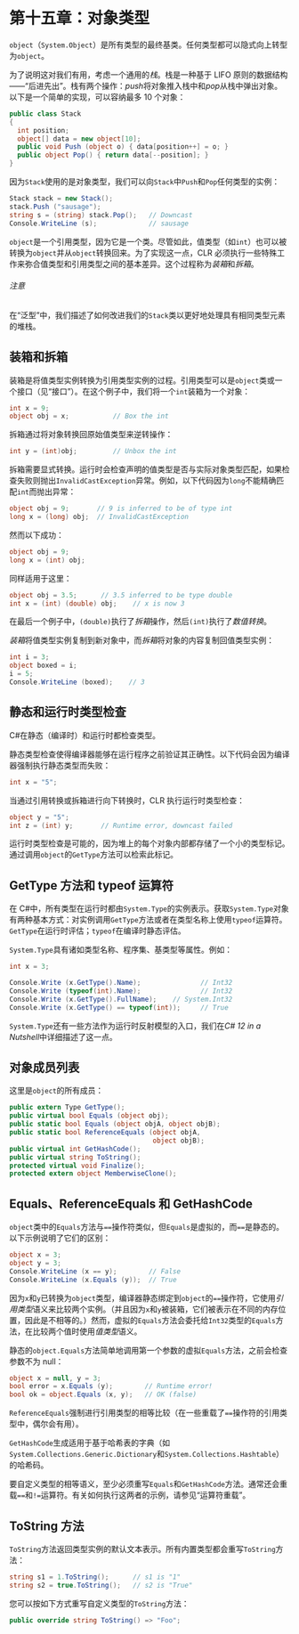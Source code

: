 # 第十五章：对象类型

`object`（`System.Object`）是所有类型的最终基类。任何类型都可以隐式向上转型为`object`。

为了说明这对我们有用，考虑一个通用的*栈*。栈是一种基于 LIFO 原则的数据结构——“后进先出”。栈有两个操作：*push*将对象推入栈中和*pop*从栈中弹出对象。以下是一个简单的实现，可以容纳最多 10 个对象：

```cs
public class Stack
{
  int position;
  object[] data = new object[10];
  public void Push (object o) { data[position++] = o; }
  public object Pop() { return data[--position]; }
}
```

因为`Stack`使用的是对象类型，我们可以向`Stack`中`Push`和`Pop`任何类型的实例：

```cs
Stack stack = new Stack();
stack.Push ("sausage");
string s = (string) stack.Pop();   // Downcast
Console.WriteLine (s);             // sausage
```

`object`是一个引用类型，因为它是一个类。尽管如此，值类型（如`int`）也可以被转换为`object`并从`object`转换回来。为了实现这一点，CLR 必须执行一些特殊工作来弥合值类型和引用类型之间的基本差异。这个过程称为*装箱*和*拆箱*。

###### 注意

在“泛型”中，我们描述了如何改进我们的`Stack`类以更好地处理具有相同类型元素的堆栈。

## 装箱和拆箱

装箱是将值类型实例转换为引用类型实例的过程。引用类型可以是`object`类或一个接口（见“接口”）。在这个例子中，我们将一个`int`装箱为一个对象：

```cs
int x = 9;
object obj = x;           // Box the int
```

拆箱通过将对象转换回原始值类型来逆转操作：

```cs
int y = (int)obj;         // Unbox the int
```

拆箱需要显式转换。运行时会检查声明的值类型是否与实际对象类型匹配，如果检查失败则抛出`InvalidCastException`异常。例如，以下代码因为`long`不能精确匹配`int`而抛出异常：

```cs
object obj = 9;       // 9 is inferred to be of type int
long x = (long) obj;  // InvalidCastException
```

然而以下成功：

```cs
object obj = 9;
long x = (int) obj;
```

同样适用于这里：

```cs
object obj = 3.5;      // 3.5 inferred to be type double
int x = (int) (double) obj;    // x is now 3
```

在最后一个例子中，`(double)`执行了*拆箱*操作，然后`(int)`执行了*数值转换*。

*装箱*将值类型实例复制到新对象中，而*拆箱*将对象的内容复制回值类型实例：

```cs
int i = 3;
object boxed = i;
i = 5;
Console.WriteLine (boxed);    // 3
```

## 静态和运行时类型检查

C#在静态（编译时）和运行时都检查类型。

静态类型检查使得编译器能够在运行程序之前验证其正确性。以下代码会因为编译器强制执行静态类型而失败：

```cs
int x = "5";
```

当通过引用转换或拆箱进行向下转换时，CLR 执行运行时类型检查：

```cs
object y = "5";
int z = (int) y;       // Runtime error, downcast failed
```

运行时类型检查是可能的，因为堆上的每个对象内部都存储了一个小的类型标记。通过调用`object`的`GetType`方法可以检索此标记。

## GetType 方法和 typeof 运算符

在 C#中，所有类型在运行时都由`System.Type`的实例表示。获取`System.Type`对象有两种基本方式：对实例调用`GetType`方法或者在类型名称上使用`typeof`运算符。`GetType`在运行时评估；`typeof`在编译时静态评估。

`System.Type`具有诸如类型名称、程序集、基类型等属性。例如：

```cs
int x = 3;

Console.Write (x.GetType().Name);               // Int32
Console.Write (typeof(int).Name);               // Int32
Console.Write (x.GetType().FullName);    // System.Int32
Console.Write (x.GetType() == typeof(int));     // True
```

`System.Type`还有一些方法作为运行时反射模型的入口，我们在*C# 12 in a Nutshell*中详细描述了这一点。

## 对象成员列表

这里是`object`的所有成员：

```cs
public extern Type GetType();
public virtual bool Equals (object obj);
public static bool Equals (object objA, object objB);
public static bool ReferenceEquals (object objA,
                                    object objB);
public virtual int GetHashCode();
public virtual string ToString();
protected virtual void Finalize();
protected extern object MemberwiseClone();
```

## Equals、ReferenceEquals 和 GetHashCode

`object`类中的`Equals`方法与`==`操作符类似，但`Equals`是虚拟的，而`==`是静态的。以下示例说明了它们的区别：

```cs
object x = 3;
object y = 3;
Console.WriteLine (x == y);        // False
Console.WriteLine (x.Equals (y));  // True
```

因为`x`和`y`已转换为`object`类型，编译器静态绑定到`object`的`==`操作符，它使用*引用类型*语义来比较两个实例。（并且因为`x`和`y`被装箱，它们被表示在不同的内存位置，因此是不相等的。）然而，虚拟的`Equals`方法会委托给`Int32`类型的`Equals`方法，在比较两个值时使用*值类型*语义。

静态的`object.Equals`方法简单地调用第一个参数的虚拟`Equals`方法，之前会检查参数不为 null：

```cs
object x = null, y = 3;
bool error = x.Equals (y);        // Runtime error!
bool ok = object.Equals (x, y);   // OK (false)
```

`ReferenceEquals`强制进行引用类型的相等比较（在一些重载了`==`操作符的引用类型中，偶尔会有用）。

`GetHashCode`生成适用于基于哈希表的字典（如`System.Collections.Generic.Dictionary`和`System.Collections.Hashtable`）的哈希码。

要自定义类型的相等语义，至少必须重写`Equals`和`GetHashCode`方法。通常还会重载`==`和`!=`运算符。有关如何执行这两者的示例，请参见“运算符重载”。

## ToString 方法

`ToString`方法返回类型实例的默认文本表示。所有内置类型都会重写`ToString`方法：

```cs
string s1 = 1.ToString();      // s1 is "1"
string s2 = true.ToString();   // s2 is "True"
```

您可以按如下方式重写自定义类型的`ToString`方法：

```cs
public override string ToString() => "Foo";
```

